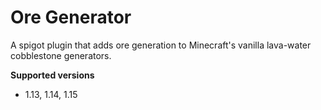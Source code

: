 # Ore Generator

A spigot plugin that adds ore generation to Minecraft's vanilla lava-water cobblestone generators.

**Supported versions**
- 1.13, 1.14, 1.15
